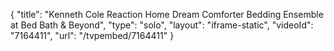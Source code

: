{
    "title": "Kenneth Cole Reaction Home Dream Comforter Bedding Ensemble at Bed Bath & Beyond",
    "type": "solo",
    "layout": "iframe-static",
    "videoId": "7164411",
    "url": "\/tvpembed\/7164411"
}